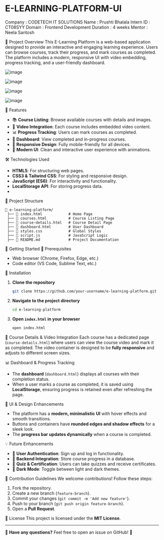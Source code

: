 # E-LEARNING-PLATFORM-UI

Company : CODETECH IT SOLUTIONS Name : Prushti Bhalala Intern ID : CT08SYY Domain : Frontend Development Duration : 4 weeks Mentor : Neela Santosh

📌 Project Overview
This E-Learning Platform is a web-based application designed to provide an interactive and engaging learning experience. Users can browse courses, track their progress, and mark courses as completed. The platform includes a modern, responsive UI with video embedding, progress tracking, and a user-friendly dashboard.

![image](https://github.com/user-attachments/assets/1b17937c-20b0-47e0-bcdf-980251c2efa7)

![image](https://github.com/user-attachments/assets/a7bfcceb-4e14-452c-aedb-e58524fd8cb9)

![image](https://github.com/user-attachments/assets/1a2a834b-9421-4e4d-b1e1-a6af8fae74e5)

![image](https://github.com/user-attachments/assets/3d64b0ba-9749-40a4-a493-3c1043e2d56d)

🌟 Features
- 📚 **Course Listing**: Browse available courses with details and images.
- 🎥 **Video Integration**: Each course includes embedded video content.
- 📊 **Progress Tracking**: Users can mark courses as completed.
- 🎯 **Dashboard**: View completed and in-progress courses.
- 📱 **Responsive Design**: Fully mobile-friendly for all devices.
- 🎨 **Modern UI**: Clean and interactive user experience with animations.

🛠️ Technologies Used
- **HTML5**: For structuring web pages.
- **CSS3 & Tailwind CSS**: For styling and responsive design.
- **JavaScript (ES6)**: For interactivity and functionality.
- **LocalStorage API**: For storing progress data.
- 
📂 Project Structure
```
📁 e-learning-platform/
 ├── 📄 index.html            # Home Page
 ├── 📄 courses.html          # Course Listing Page
 ├── 📄 course-details.html   # Course Detail Page
 ├── 📄 dashboard.html        # User Dashboard
 ├── 📄 styles.css            # Global Styles
 ├── 📄 script.js             # JavaScript Logic
 ├── 📄 README.md             # Project Documentation
```

🚀 Getting Started
🔹 Prerequisites
- Web browser (Chrome, Firefox, Edge, etc.)
- Code editor (VS Code, Sublime Text, etc.)

🔹 Installation
1. **Clone the repository**
   ```sh
   git clone https://github.com/your-username/e-learning-platform.git
   ```
2. **Navigate to the project directory**
   ```sh
   cd e-learning-platform
   ```
3. **Open `index.html` in your browser**
   ```sh
   open index.html
   ```

🎥 Course Details & Video Integration
Each course has a dedicated page (`course-details.html`) where users can view the course video and mark it as completed. The video container is designed to be **fully responsive** and adjusts to different screen sizes.

📊 Dashboard & Progress Tracking
- The **dashboard** (`dashboard.html`) displays all courses with their completion status.
- When a user marks a course as completed, it is saved using **LocalStorage**, ensuring progress is retained even after refreshing the page.

🎨 UI & Design Enhancements
- The platform has a **modern, minimalistic UI** with hover effects and smooth transitions.
- Buttons and containers have **rounded edges and shadow effects** for a sleek look.
- The **progress bar updates dynamically** when a course is completed.

💡 Future Enhancements
- 🔹 **User Authentication**: Sign up and log in functionality.
- 🔹 **Backend Integration**: Store course progress in a database.
- 🔹 **Quiz & Certification**: Users can take quizzes and receive certificates.
- 🔹 **Dark Mode**: Toggle between light and dark themes.

🤝 Contribution Guidelines
We welcome contributions! Follow these steps:
1. Fork the repository.
2. Create a new branch (`feature-branch`).
3. Commit your changes (`git commit -m 'Add new feature'`).
4. Push to your branch (`git push origin feature-branch`).
5. Open a **Pull Request**.

📄 License
This project is licensed under the **MIT License**.

---
📢 **Have any questions?** Feel free to open an issue on GitHub! 🚀

